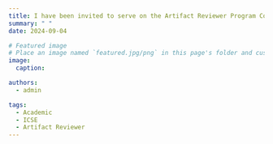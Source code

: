 ```yaml
---
title: I have been invited to serve on the Artifact Reviewer Program Committee for ICSE 2025. 
summary: " "
date: 2024-09-04

# Featured image
# Place an image named `featured.jpg/png` in this page's folder and customize its options here.
image:
  caption: 

authors:
  - admin

tags:
  - Academic
  - ICSE
  - Artifact Reviewer
---
```


